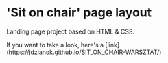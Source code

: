 # 'Sit on chair' page layout


Landing page project based on HTML & CSS.

If you want to take a look, here's a [link] (https://jdzianok.github.io/SIT_ON_CHAIR-WARSZTAT/)